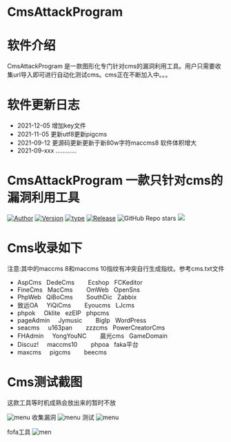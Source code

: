 # CmsAttackProgram
<h1>软件介绍</h1>
CmsAttackProgram 是一款图形化专门针对cms的漏洞利用工具。用户只需要收集url导入即可进行自动化测试cms。cms正在不断加入中。。。
<h1>软件更新日志</h1>
<ul>
   <li>2021-12-05 增加key文件</li>
  <li>2021-11-05 更新utf8更新pigcms</li>
  <li>2021-09-12 更源码更新更新于新80w字符maccms8 软件体积增大</li>
   <li>2021-09-xxx ............</li>
  </ul>
<h1>CmsAttackProgram 一款只针对cms的漏洞利用工具</h1>
<p><a href="https://github.com/Anonymous-ghost/CmsAttackProgram"> <img alt="Author" src="https://img.shields.io/badge/Author-Anonymousghost-red" style="max-width:100%;"></a>
  <a href="https://github.com/Anonymous-ghost/CmsAttackProgram"> <img alt="Version" src="https://img.shields.io/badge/CmsAttackProgram-Version3.0-faa755" style="max-width:100%;"></a>
  <a href="https://github.com/Anonymous-ghost/CmsAttackProgram"> <img alt="type" src="https://img.shields.io/badge/type-bin-blueviolet" style="max-width:100%;"></a>
  <a href="https://github.com/Anonymous-ghost/CmsAttackProgram"><img alt="Release" src="https://img.shields.io/badge/language-C%23/C++-ff69b4.svg" style="max-width:100%;"></a>
<a target="_blank" rel="noopener noreferrer"><img  alt="GitHub Repo stars" src="https://img.shields.io/github/stars/Anonymous-ghost/CmsAttackProgram?color=gree" style="max-width:100%;"></a>
<a target="_blank" rel="noopener noreferrer"><img src="https://img.shields.io/github/forks/Anonymous-ghost/CmsAttackProgram" style="max-width:100%;"></a></p>
<h1>Cms收录如下</h1>
注意:其中的maccms 8和maccms 10指纹有冲突自行生成指纹。参考cms.txt文件
<ul>
<li>AspCms&nbsp;&nbsp;&nbsp;DedeCms&nbsp;&nbsp;&nbsp;&nbsp;&nbsp;&nbsp;&nbsp;&nbsp;Ecshop&nbsp;&nbsp;&nbsp;FCKeditor  </li>
<li>FineCms&nbsp;&nbsp;&nbsp;MacCms&nbsp;&nbsp;&nbsp;&nbsp;&nbsp;&nbsp;&nbsp;&nbsp;OmWeb&nbsp;&nbsp;&nbsp;OpenSns     </li>
<li>PhpWeb&nbsp;&nbsp;&nbsp;QiBoCms&nbsp;&nbsp;&nbsp;&nbsp;&nbsp;&nbsp;&nbsp;&nbsp;SouthDic&nbsp;&nbsp;&nbsp;Zabbix </li>
<li>致远OA&nbsp;&nbsp;&nbsp;&nbsp;&nbsp;YiQiCms&nbsp;&nbsp;&nbsp;&nbsp;&nbsp;&nbsp;&nbsp;&nbsp;Eyoucms&nbsp;&nbsp;&nbsp;LJcms       </li> 
<li>phpok&nbsp;&nbsp;&nbsp;&nbsp;&nbsp;Oklite&nbsp;&nbsp;&nbsp;ezEIP&nbsp;&nbsp;&nbsp;phpcms </li>
<li>pageAdmin&nbsp;&nbsp;&nbsp;&nbsp;&nbsp;Jymusic&nbsp;&nbsp;&nbsp;&nbsp;&nbsp;&nbsp;&nbsp;&nbsp;BigIp&nbsp;&nbsp;&nbsp;WordPress </li>
<li>seacms&nbsp;&nbsp;&nbsp;&nbsp;&nbsp;u163pan&nbsp;&nbsp;&nbsp;&nbsp;&nbsp;&nbsp;&nbsp;&nbsp;zzzcms&nbsp;&nbsp;&nbsp;PowerCreatorCms </li>
<li>FHAdmin&nbsp;&nbsp;&nbsp;&nbsp;&nbsp;YongYouNC&nbsp;&nbsp;&nbsp;&nbsp;&nbsp;&nbsp;&nbsp;&nbsp;晨光cms&nbsp;&nbsp;&nbsp;GameDomain </li>
<li>Discuz!&nbsp;&nbsp;&nbsp;&nbsp;&nbsp;maccms10&nbsp;&nbsp;&nbsp;&nbsp;&nbsp;&nbsp;&nbsp;&nbsp;phpoa&nbsp;&nbsp;&nbsp;faka平台 </li>
<li>maxcms&nbsp;&nbsp;&nbsp;&nbsp;&nbsp;pigcms&nbsp;&nbsp;&nbsp;&nbsp;&nbsp;&nbsp;&nbsp;&nbsp;beecms&nbsp;&nbsp;&nbsp;
</ul>
<h1>Cms测试截图</h1>
这款工具等时机成熟会放出来的暂时不放

![menu](https://forum.90sec.com/uploads/default/optimized/2X/b/b04f08fd772ede5e45145b8cf6df3e2c3067acd9_2_1248x1000.png)
收集漏洞
![menu](https://forum.90sec.com/uploads/default/optimized/2X/6/6ea0808a2eebfc7ec8c4b6aac0c4ae8e47bd4759_2_1246x998.jpeg)
测试
![menu](https://forum.90sec.com/uploads/default/optimized/2X/b/b545a978dccb5c41fa1417f2ae0ac5806652e62f_2_1326x1000.jpeg)

fofa工具
![men](https://raw.githubusercontent.com/Anonymous-ghost/AttackWebFrameworkTools/main/fofa.png)

